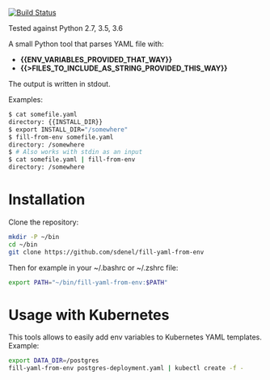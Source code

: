 [![Build Status](https://travis-ci.com/sdenel/fill-from-env.svg?branch=master)](https://travis-ci.com/sdenel/fill-from-env)

Tested against Python 2.7, 3.5, 3.6

A small Python tool that parses YAML file with:
* **{{ENV_VARIABLES_PROVIDED_THAT_WAY}}**
* **{{>FILES_TO_INCLUDE_AS_STRING_PROVIDED_THIS_WAY}}**

The output is written in stdout.

Examples:
```bash
$ cat somefile.yaml
directory: {{INSTALL_DIR}}
$ export INSTALL_DIR="/somewhere"
$ fill-from-env somefile.yaml
directory: /somewhere
$ # Also works with stdin as an input
$ cat somefile.yaml | fill-from-env
directory: /somewhere
```

# Installation

Clone the repository:
```bash
mkdir -P ~/bin
cd ~/bin
git clone https://github.com/sdenel/fill-yaml-from-env
```

Then for example in your ~/.bashrc or ~/.zshrc file:
```bash
export PATH="~/bin/fill-yaml-from-env:$PATH"
```

# Usage with Kubernetes
This tools allows to easily add env variables to Kubernetes YAML templates. Example:
```bash
export DATA_DIR=/postgres
fill-yaml-from-env postgres-deployment.yaml | kubectl create -f -
```